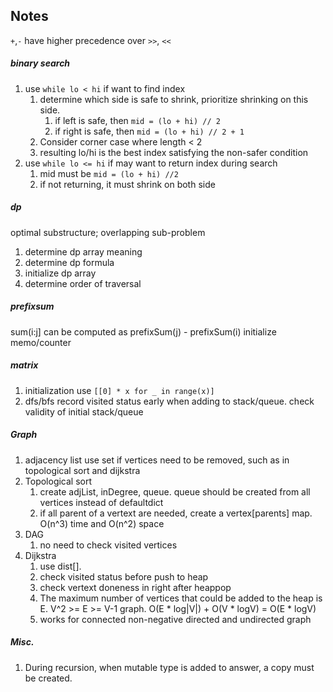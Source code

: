 ## Notes

`+`,`-` have higher precedence over `>>`, `<<`


##### binary search
1. use `while lo < hi` if want to find index
    1. determine which side is safe to shrink, prioritize shrinking on this side.
        1. if left is safe, then `mid = (lo + hi) // 2`
        2. if right is safe, then `mid = (lo + hi) // 2 + 1`
    2. Consider corner case where length < 2
    3. resulting lo/hi is the best index satisfying the non-safer condition
2. use `while lo <= hi` if may want to return index during search
    1. mid must be `mid = (lo + hi) //2`
    2. if not returning, it must shrink on both side


##### dp
optimal substructure; overlapping sub-problem
1. determine dp array meaning
2. determine dp formula
3. initialize dp array
4. determine order of traversal

##### prefixsum
sum(i:j] can be computed  as prefixSum(j) - prefixSum(i)
initialize memo/counter


##### matrix
1. initialization use `[[0] * x for _ in range(x)]`
2. dfs/bfs record visited status early when adding to stack/queue. check validity of initial stack/queue

##### Graph
1. adjacency list use set if vertices need to be removed, such as in topological sort and dijkstra
2. Topological sort
    1. create adjList, inDegree, queue. queue should be created from all vertices instead of defaultdict
    2. if all parent of a vertext are needed, create a vertex[parents] map.  O(n^3) time and O(n^2) space
3. DAG
    1. no need to check visited vertices
4. Dijkstra
    1. use dist[].
    2. check visited status before push to heap
    3. check vertext doneness in right after heappop
    4. The maximum number of vertices that could be added to the heap is E. V^2 >= E >= V-1 graph. O(E * log|V|) + O(V * logV) = O(E * logV)
    5. works for connected non-negative directed and undirected graph

##### Misc.
1. During recursion, when mutable type is added to answer, a copy must be created.